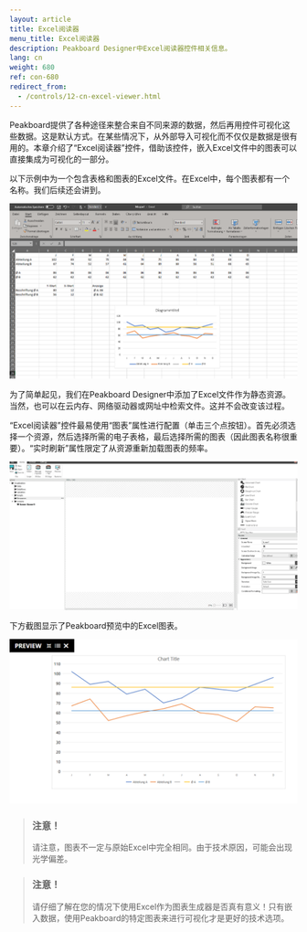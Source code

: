 ```yaml
---
layout: article
title: Excel阅读器
menu_title: Excel阅读器
description: Peakboard Designer中Excel阅读器控件相关信息。
lang: cn
weight: 680
ref: con-680
redirect_from:
  - /controls/12-cn-excel-viewer.html
---
```


Peakboard提供了各种途径来整合来自不同来源的数据，然后再用控件可视化这些数据。这是默认方式。在某些情况下，从外部导入可视化而不仅仅是数据是很有用的。本章介绍了“Excel阅读器”控件，借助该控件，嵌入Excel文件中的图表可以直接集成为可视化的一部分。

以下示例中为一个包含表格和图表的Excel文件。在Excel中，每个图表都有一个名称。我们后续还会讲到。

![image_1](/assets/images/Controls/Excel-Viewer/Controls_ExcelViewer_01.png)

为了简单起见，我们在Peakboard Designer中添加了Excel文件作为静态资源。当然，也可以在云内存、网络驱动器或网址中检索文件。这并不会改变该过程。

“Excel阅读器”控件最易使用“图表”属性进行配置（单击三个点按钮）。首先必须选择一个资源，然后选择所需的电子表格，最后选择所需的图表（因此图表名称很重要）。“实时刷新”属性限定了从资源重新加载图表的频率。

![image_1](/assets/images/Controls/Excel-Viewer/Controls_ExcelViewer_02.gif)

下方截图显示了Peakboard预览中的Excel图表。

![image_1](/assets/images/Controls/Excel-Viewer/Controls_ExcelViewer_03.png)

> ### 注意！
>
>请注意，图表不一定与原始Excel中完全相同。由于技术原因，可能会出现光学偏差。

> ### 注意！
>
>请仔细了解在您的情况下使用Excel作为图表生成器是否真有意义！只有嵌入数据，使用Peakboard的特定图表来进行可视化才是更好的技术选项。
